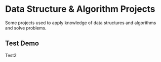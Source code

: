 # Data Structure & Algorithm Projects
Some projects used to apply knowledge of data structures and algorithms and solve problems.
## Test Demo
Test2